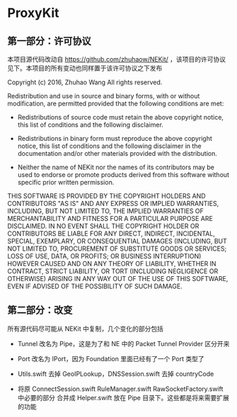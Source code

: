 # ProxyKit

## 第一部分：许可协议

本项目源代码改动自 https://github.com/zhuhaow/NEKit/ ，该项目的许可协议见下。本项目的所有变动也同样置于该许可协议之下发布

Copyright (c) 2016, Zhuhao Wang
All rights reserved.

Redistribution and use in source and binary forms, with or without
modification, are permitted provided that the following conditions are met:

* Redistributions of source code must retain the above copyright notice, this
  list of conditions and the following disclaimer.

* Redistributions in binary form must reproduce the above copyright notice,
  this list of conditions and the following disclaimer in the documentation
  and/or other materials provided with the distribution.

* Neither the name of NEKit nor the names of its
  contributors may be used to endorse or promote products derived from
  this software without specific prior written permission.

THIS SOFTWARE IS PROVIDED BY THE COPYRIGHT HOLDERS AND CONTRIBUTORS "AS IS"
AND ANY EXPRESS OR IMPLIED WARRANTIES, INCLUDING, BUT NOT LIMITED TO, THE
IMPLIED WARRANTIES OF MERCHANTABILITY AND FITNESS FOR A PARTICULAR PURPOSE ARE
DISCLAIMED. IN NO EVENT SHALL THE COPYRIGHT HOLDER OR CONTRIBUTORS BE LIABLE
FOR ANY DIRECT, INDIRECT, INCIDENTAL, SPECIAL, EXEMPLARY, OR CONSEQUENTIAL
DAMAGES (INCLUDING, BUT NOT LIMITED TO, PROCUREMENT OF SUBSTITUTE GOODS OR
SERVICES; LOSS OF USE, DATA, OR PROFITS; OR BUSINESS INTERRUPTION) HOWEVER
CAUSED AND ON ANY THEORY OF LIABILITY, WHETHER IN CONTRACT, STRICT LIABILITY,
OR TORT (INCLUDING NEGLIGENCE OR OTHERWISE) ARISING IN ANY WAY OUT OF THE USE
OF THIS SOFTWARE, EVEN IF ADVISED OF THE POSSIBILITY OF SUCH DAMAGE.

## 第二部分：改变

所有源代码尽可能从 NEKit 中复制，几个变化的部分包括

* Tunnel 改名为 Pipe，这是为了和 NE 中的 Packet Tunnel Provider 区分开来

* Port 改名为 IPort，因为 Foundation 里面已经有了一个 Port 类型了

* Utils.swift 去掉 GeoIPLookup，DNSSession.swift 去掉 countryCode

* 将原 ConnectSession.swift RuleManager.swift RawSocketFactory.swift 中必要的部分
  合并成 Helper.swift 放在 Pipe 目录下。这些都是将来需要扩展的功能
